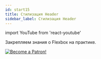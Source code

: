 ```yaml
---
id: start15
title: Стилизация Header
sidebar_label: Стилизация Header
---
```


import YouTube from 'react-youtube'

Закрепляем знания о Flexbox на практике.

<YouTube videoId='dPynUHhrsB0' />

[![Become a Patron!](/img/logo/patreon.jpg)](https://www.patreon.com/bePatron?u=31769291)
